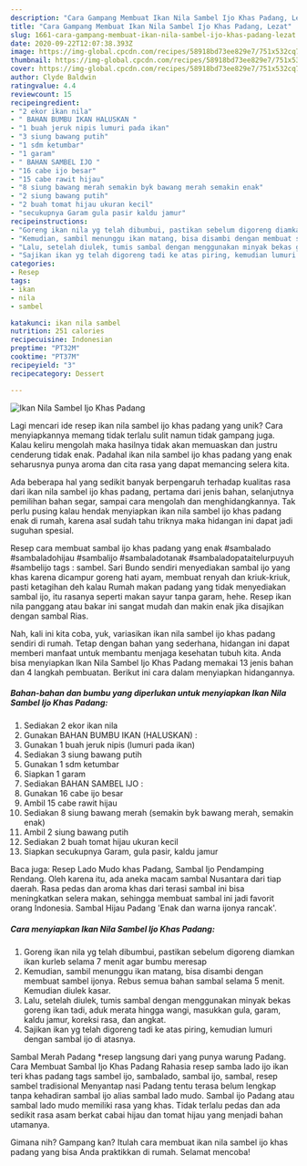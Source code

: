 ```yaml
---
description: "Cara Gampang Membuat Ikan Nila Sambel Ijo Khas Padang, Lezat"
title: "Cara Gampang Membuat Ikan Nila Sambel Ijo Khas Padang, Lezat"
slug: 1661-cara-gampang-membuat-ikan-nila-sambel-ijo-khas-padang-lezat
date: 2020-09-22T12:07:38.393Z
image: https://img-global.cpcdn.com/recipes/58918bd73ee829e7/751x532cq70/ikan-nila-sambel-ijo-khas-padang-foto-resep-utama.jpg
thumbnail: https://img-global.cpcdn.com/recipes/58918bd73ee829e7/751x532cq70/ikan-nila-sambel-ijo-khas-padang-foto-resep-utama.jpg
cover: https://img-global.cpcdn.com/recipes/58918bd73ee829e7/751x532cq70/ikan-nila-sambel-ijo-khas-padang-foto-resep-utama.jpg
author: Clyde Baldwin
ratingvalue: 4.4
reviewcount: 15
recipeingredient:
- "2 ekor ikan nila"
- " BAHAN BUMBU IKAN HALUSKAN "
- "1 buah jeruk nipis lumuri pada ikan"
- "3 siung bawang putih"
- "1 sdm ketumbar"
- "1 garam"
- " BAHAN SAMBEL IJO "
- "16 cabe ijo besar"
- "15 cabe rawit hijau"
- "8 siung bawang merah semakin byk bawang merah semakin enak"
- "2 siung bawang putih"
- "2 buah tomat hijau ukuran kecil"
- "secukupnya Garam gula pasir kaldu jamur"
recipeinstructions:
- "Goreng ikan nila yg telah dibumbui, pastikan sebelum digoreng diamkan ikan kurleb selama 7 menit agar bumbu meresap"
- "Kemudian, sambil menunggu ikan matang, bisa disambi dengan membuat sambel ijonya. Rebus semua bahan sambal selama 5 menit. Kemudian diulek kasar."
- "Lalu, setelah diulek, tumis sambal dengan menggunakan minyak bekas goreng ikan tadi, aduk merata hingga wangi, masukkan gula, garam, kaldu jamur, koreksi rasa, dan angkat."
- "Sajikan ikan yg telah digoreng tadi ke atas piring, kemudian lumuri dengan sambal ijo di atasnya."
categories:
- Resep
tags:
- ikan
- nila
- sambel

katakunci: ikan nila sambel 
nutrition: 251 calories
recipecuisine: Indonesian
preptime: "PT32M"
cooktime: "PT37M"
recipeyield: "3"
recipecategory: Dessert

---
```



![Ikan Nila Sambel Ijo Khas Padang](https://img-global.cpcdn.com/recipes/58918bd73ee829e7/751x532cq70/ikan-nila-sambel-ijo-khas-padang-foto-resep-utama.jpg)

Lagi mencari ide resep ikan nila sambel ijo khas padang yang unik? Cara menyiapkannya memang tidak terlalu sulit namun tidak gampang juga. Kalau keliru mengolah maka hasilnya tidak akan memuaskan dan justru cenderung tidak enak. Padahal ikan nila sambel ijo khas padang yang enak seharusnya punya aroma dan cita rasa yang dapat memancing selera kita.

Ada beberapa hal yang sedikit banyak berpengaruh terhadap kualitas rasa dari ikan nila sambel ijo khas padang, pertama dari jenis bahan, selanjutnya pemilihan bahan segar, sampai cara mengolah dan menghidangkannya. Tak perlu pusing kalau hendak menyiapkan ikan nila sambel ijo khas padang enak di rumah, karena asal sudah tahu triknya maka hidangan ini dapat jadi suguhan spesial.

Resep cara membuat sambal ijo khas padang yang enak #sambalado #sambaladohijau #sambalijo #sambaladotanak #sambaladopataitelurpuyuh #sambelijo tags : sambel. Sari Bundo sendiri menyediakan sambal ijo yang khas karena dicampur goreng hati ayam, membuat renyah dan kriuk-kriuk, pasti ketagihan deh kalau Rumah makan padang yang tidak menyediakan sambal ijo, itu rasanya seperti makan sayur tanpa garam, hehe. Resep ikan nila panggang atau bakar ini sangat mudah dan makin enak jika disajikan dengan sambal Rias.


Nah, kali ini kita coba, yuk, variasikan ikan nila sambel ijo khas padang sendiri di rumah. Tetap dengan bahan yang sederhana, hidangan ini dapat memberi manfaat untuk membantu menjaga kesehatan tubuh kita. Anda bisa menyiapkan Ikan Nila Sambel Ijo Khas Padang memakai 13 jenis bahan dan 4 langkah pembuatan. Berikut ini cara dalam menyiapkan hidangannya.

<!--inarticleads1-->

##### Bahan-bahan dan bumbu yang diperlukan untuk menyiapkan Ikan Nila Sambel Ijo Khas Padang:

1. Sediakan 2 ekor ikan nila
1. Gunakan  BAHAN BUMBU IKAN (HALUSKAN) :
1. Gunakan 1 buah jeruk nipis (lumuri pada ikan)
1. Sediakan 3 siung bawang putih
1. Gunakan 1 sdm ketumbar
1. Siapkan 1 garam
1. Sediakan  BAHAN SAMBEL IJO :
1. Gunakan 16 cabe ijo besar
1. Ambil 15 cabe rawit hijau
1. Sediakan 8 siung bawang merah (semakin byk bawang merah, semakin enak)
1. Ambil 2 siung bawang putih
1. Sediakan 2 buah tomat hijau ukuran kecil
1. Siapkan secukupnya Garam, gula pasir, kaldu jamur


Baca juga: Resep Lado Mudo khas Padang, Sambal Ijo Pendamping Rendang. Oleh karena itu, ada aneka macam sambal Nusantara dari tiap daerah. Rasa pedas dan aroma khas dari terasi sambal ini bisa meningkatkan selera makan, sehingga membuat sambal ini jadi favorit orang Indonesia. Sambal Hijau Padang &#39;Enak dan warna ijonya rancak&#39;. 

<!--inarticleads2-->

##### Cara menyiapkan Ikan Nila Sambel Ijo Khas Padang:

1. Goreng ikan nila yg telah dibumbui, pastikan sebelum digoreng diamkan ikan kurleb selama 7 menit agar bumbu meresap
1. Kemudian, sambil menunggu ikan matang, bisa disambi dengan membuat sambel ijonya. Rebus semua bahan sambal selama 5 menit. Kemudian diulek kasar.
1. Lalu, setelah diulek, tumis sambal dengan menggunakan minyak bekas goreng ikan tadi, aduk merata hingga wangi, masukkan gula, garam, kaldu jamur, koreksi rasa, dan angkat.
1. Sajikan ikan yg telah digoreng tadi ke atas piring, kemudian lumuri dengan sambal ijo di atasnya.


Sambal Merah Padang *resep langsung dari yang punya warung Padang. Cara Membuat Sambal Ijo Khas Padang Rahasia resep samba lado ijo ikan teri khas padang tags sambel ijo, sambalado, sambal ijo, sambal, resep sambel tradisional Menyantap nasi Padang tentu terasa belum lengkap tanpa kehadiran sambal ijo alias sambal lado mudo. Sambal ijo Padang atau sambal lado mudo memiliki rasa yang khas. Tidak terlalu pedas dan ada sedikit rasa asam berkat cabai hijau dan tomat hijau yang menjadi bahan utamanya. 

Gimana nih? Gampang kan? Itulah cara membuat ikan nila sambel ijo khas padang yang bisa Anda praktikkan di rumah. Selamat mencoba!
